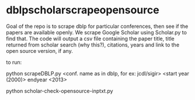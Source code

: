 dblpscholarscrapeopensource
===========================
Goal of the repo is to scrape dblp for particular conferences, then see if the papers are available openly. We scrape Google Scholar using Scholar.py to find that. The code will output a  csv file containing the paper title, title returned from scholar search (why this?), citations, years and link to the open source version, if any. 

to run:

python scrapeDBLP.py <conf. name as in dblp, for ex: jcdl/sigir> <start year (2000)> endyear <2013> <outputfilename to save dblp scraping output>

python scholar-check-opensource-inptxt.py <outputfilename to save dblp scraping output> <csv-file-to-save-the-open-source-data>
